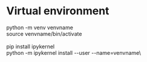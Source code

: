 # Virtual environment
python -m venv venvname\
source venvname/bin/activate\
\
pip install ipykernel\
python -m ipykernel install --user --name=venvname\
